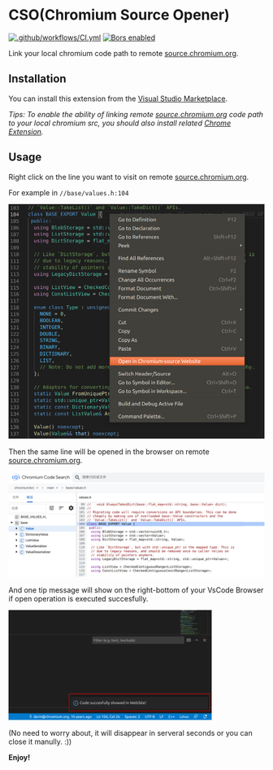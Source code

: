 # CSO(Chromium Source Opener)

[![.github/workflows/CI.yml](https://img.shields.io/github/workflow/status/EFanZh/Graphviz-Preview/CI/master)](https://github.com/EFanZh/Graphviz-Preview/actions?query=workflow%3A.github%2Fworkflows%2FCI.yml)
[![Bors enabled](https://img.shields.io/badge/bors-enabled-brightgreen)](https://app.bors.tech/repositories/23758)

Link your local chromium code path to remote [source.chromium.org](https://source.chromium.org).

## Installation

You can install this extension from the [Visual Studio Marketplace](https://marketplace.visualstudio.com/items?itemName=FangzhenSong.chromium-source-opener).

*Tips: To enable the ability of linking remote [source.chromium.org](https://source.chromium.org) code path to your local chromium src, you should also install related [Chrome Extension](https://github.com/song-fangzhen/chromium-open-ide/releases/tag/v1.2).*

## Usage

Right click on the line you want to visit on remote [source.chromium.org](https://source.chromium.org).

For example in `//base/values.h:104`

<img src="images/CSO01.png" onerror="this.onerror=null; this.remove();" alt="CSO01.png" width="600"/>

Then the same line will be opened in the browser on remote [source.chromium.org](https://source.chromium.org).

<img src="images/CSO02.png" onerror="this.onerror=null; this.remove();" alt="CSO02.png" width="600"/>

And one tip message will show on the right-bottom of your VsCode Browser if open operation is executed succesfully.

<img src="images/CSO03.png" onerror="this.onerror=null; this.remove();" alt="CSO03.png" width="400"/>

(No need to worry about, it will disappear in serveral seconds or you can close it manully. :))

**Enjoy!**
